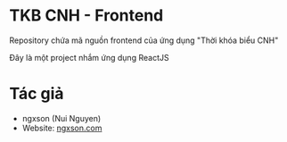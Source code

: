 # TKB CNH - Frontend

Repository chứa mã nguồn frontend của ứng dụng "Thời khóa biểu CNH"

Đây là một project nhắm ứng dụng ReactJS

# Tác giả 

- ngxson (Nui Nguyen)
- Website: [ngxson.com](https://ngxson.com)
